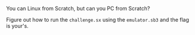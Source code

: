 You can Linux from Scratch, but can you PC from Scratch?

Figure out how to run the `challenge.sx` using the `emulator.sb3` and the flag is your's.
